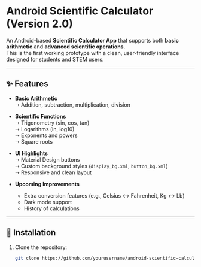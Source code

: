 # Android Scientific Calculator (Version 2.0)

An Android-based **Scientific Calculator App** that supports both **basic arithmetic** and **advanced scientific operations**.  
This is the first working prototype with a clean, user-friendly interface designed for students and STEM users.

---

## ✨ Features

- **Basic Arithmetic**  
  ➝ Addition, subtraction, multiplication, division  

- **Scientific Functions**  
  ➝ Trigonometry (sin, cos, tan)  
  ➝ Logarithms (ln, log10)  
  ➝ Exponents and powers  
  ➝ Square roots  

- **UI Highlights**  
  ➝ Material Design buttons  
  ➝ Custom background styles (`display_bg.xml`, `button_bg.xml`)  
  ➝ Responsive and clean layout  

- **Upcoming Improvements**  
  - Extra conversion features (e.g., Celsius ↔ Fahrenheit, Kg ↔ Lb)  
  - Dark mode support  
  - History of calculations  

---

## 🚀 Installation

1. Clone the repository:  
   ```bash
   git clone https://github.com/yourusername/android-scientific-calculator.git
